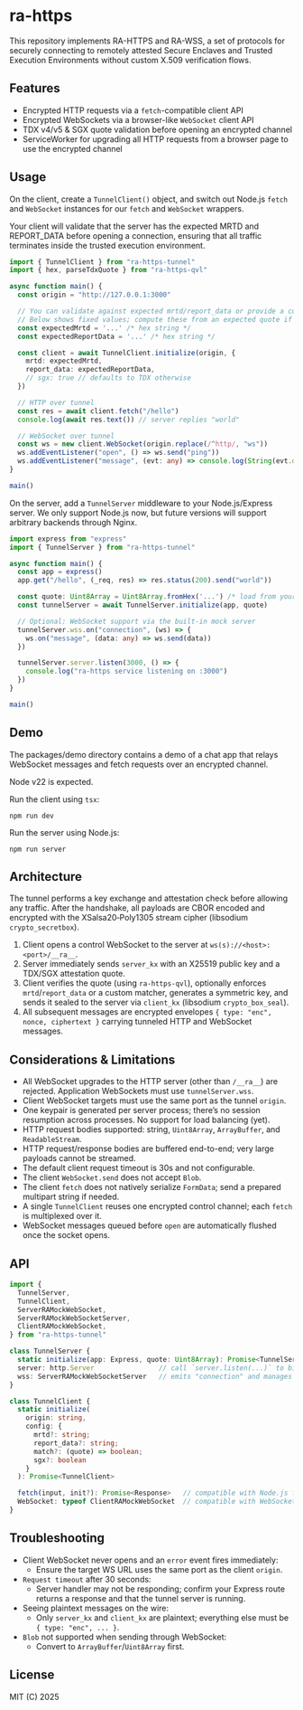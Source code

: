 # ra-https

This repository implements RA-HTTPS and RA-WSS, a set of protocols for
securely connecting to remotely attested Secure Enclaves and Trusted
Execution Environments without custom X.509 verification flows.

## Features

- Encrypted HTTP requests via a `fetch`-compatible client API
- Encrypted WebSockets via a browser-like `WebSocket` client API
- TDX v4/v5 & SGX quote validation before opening an encrypted channel
- ServiceWorker for upgrading all HTTP requests from a browser page
  to use the encrypted channel

## Usage

On the client, create a `TunnelClient()` object, and switch out
Node.js `fetch` and `WebSocket` instances for our `fetch` and
`WebSocket` wrappers.

Your client will validate that the server has the expected MRTD and
REPORT_DATA before opening a connection, ensuring that all traffic
terminates inside the trusted execution environment.

```ts
import { TunnelClient } from "ra-https-tunnel"
import { hex, parseTdxQuote } from "ra-https-qvl"

async function main() {
  const origin = "http://127.0.0.1:3000"

  // You can validate against expected mrtd/report_data or provide a custom matcher.
  // Below shows fixed values; compute these from an expected quote if you have one.
  const expectedMrtd = '...' /* hex string */
  const expectedReportData = '...' /* hex string */

  const client = await TunnelClient.initialize(origin, {
    mrtd: expectedMrtd,
    report_data: expectedReportData,
    // sgx: true // defaults to TDX otherwise
  })

  // HTTP over tunnel
  const res = await client.fetch("/hello")
  console.log(await res.text()) // server replies "world"

  // WebSocket over tunnel
  const ws = new client.WebSocket(origin.replace(/^http/, "ws"))
  ws.addEventListener("open", () => ws.send("ping"))
  ws.addEventListener("message", (evt: any) => console.log(String(evt.data)))
}

main()
```

On the server, add a `TunnelServer` middleware to your Node.js/Express
server. We only support Node.js now, but future versions will support
arbitrary backends through Nginx.

```ts
import express from "express"
import { TunnelServer } from "ra-https-tunnel"

async function main() {
  const app = express()
  app.get("/hello", (_req, res) => res.status(200).send("world"))

  const quote: Uint8Array = Uint8Array.fromHex('...') /* load from your TEE */
  const tunnelServer = await TunnelServer.initialize(app, quote)

  // Optional: WebSocket support via the built-in mock server
  tunnelServer.wss.on("connection", (ws) => {
    ws.on("message", (data: any) => ws.send(data))
  })

  tunnelServer.server.listen(3000, () => {
    console.log("ra-https service listening on :3000")
  })
}

main()
```

## Demo

The packages/demo directory contains a demo of a chat app that relays
WebSocket messages and fetch requests over an encrypted channel.

Node v22 is expected.

Run the client using `tsx`:

```
npm run dev
```

Run the server using Node.js:

```
npm run server
```

## Architecture

The tunnel performs a key exchange and attestation check before
allowing any traffic. After the handshake, all payloads are CBOR
encoded and encrypted with the XSalsa20‑Poly1305 stream cipher
(libsodium `crypto_secretbox`).

1. Client opens a control WebSocket to the server at
   `ws(s)://<host>:<port>/__ra__`.
2. Server immediately sends `server_kx` with an X25519 public key and
   a TDX/SGX attestation quote.
3. Client verifies the quote (using `ra-https-qvl`), optionally
   enforces `mrtd`/`report_data` or a custom matcher, generates a
   symmetric key, and sends it sealed to the server via `client_kx`
   (libsodium `crypto_box_seal`).
4. All subsequent messages are encrypted envelopes
   `{ type: "enc", nonce, ciphertext }` carrying tunneled HTTP
   and WebSocket messages.

## Considerations & Limitations

- All WebSocket upgrades to the HTTP server (other than `/__ra__`) are rejected. Application WebSockets must use `tunnelServer.wss`.
- Client WebSocket targets must use the same port as the tunnel `origin`.
- One keypair is generated per server process; there’s no session resumption across processes. No support for load balancing (yet).
- HTTP request bodies supported: string, `Uint8Array`, `ArrayBuffer`, and `ReadableStream`.
- HTTP request/response bodies are buffered end-to-end; very large payloads cannot be streamed.
- The default client request timeout is 30s and not configurable.
- The client `WebSocket.send` does not accept `Blob`.
- The client `fetch` does not natively serialize `FormData`; send a prepared multipart string if needed.
- A single `TunnelClient` reuses one encrypted control channel; each `fetch` is multiplexed over it.
- WebSocket messages queued before `open` are automatically flushed once the socket opens.

## API

```ts
import {
  TunnelServer,
  TunnelClient,
  ServerRAMockWebSocket,
  ServerRAMockWebSocketServer,
  ClientRAMockWebSocket,
} from "ra-https-tunnel"

class TunnelServer {
  static initialize(app: Express, quote: Uint8Array): Promise<TunnelServer>
  server: http.Server                // call `server.listen(...)` to bind a port.
  wss: ServerRAMockWebSocketServer   // emits "connection" and manages `ServerRAMockWebSocket` clients
}

class TunnelClient {
  static initialize(
    origin: string,
    config: {
      mrtd?: string;
      report_data?: string;
      match?: (quote) => boolean;
      sgx?: boolean
    }
  ): Promise<TunnelClient>

  fetch(input, init?): Promise<Response>   // compatible with Node.js fetch API
  WebSocket: typeof ClientRAMockWebSocket  // compatible with WebSocket constructor
}
```

## Troubleshooting

- Client WebSocket never opens and an `error` event fires immediately:
  - Ensure the target WS URL uses the same port as the client `origin`.
- `Request timeout` after 30 seconds:
  - Server handler may not be responding; confirm your Express route returns a response and that the tunnel server is running.
- Seeing plaintext messages on the wire:
  - Only `server_kx` and `client_kx` are plaintext; everything else must be `{ type: "enc", ... }`.
- `Blob` not supported when sending through WebSocket:
  - Convert to `ArrayBuffer`/`Uint8Array` first.

## License

MIT (C) 2025
